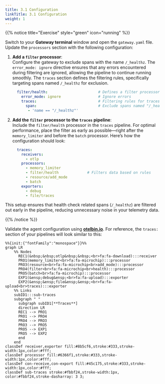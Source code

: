 ```yaml
---
title: 3.1 Configuration
linkTitle: 3.1 Configuration
weight: 1
---
```


{{% notice title="Exercise" style="green" icon="running" %}}

Switch to your **Gateway terminal** window and open the `gateway.yaml` file. Update the `processors` section with the following configuration:

1. **Add a `filter` processor**:  
   Configure the gateway to exclude spans with the name `/_healthz`. The `error_mode: ignore` directive ensures that any errors encountered during filtering are ignored, allowing the pipeline to continue running smoothly. The `traces` section defines the filtering rules, specifically targeting spans named `/_healthz` for exclusion.

   ```yaml
     filter/health:                       # Defines a filter processor
       error_mode: ignore                 # Ignore errors
       traces:                            # Filtering rules for traces
         span:                            # Exclude spans named "/_healthz"
          - 'name == "/_healthz"'
   ```

2. **Add the `filter` processor to the `traces` pipeline**:  
   Include the `filter/health` processor in the `traces` pipeline. For optimal performance, place the filter as early as possible—right after the `memory_limiter` and before the `batch` processor. Here’s how the configuration should look:

   ```yaml
     traces:
       receivers:
         - otlp
       processors:
         - memory_limiter
         - filter/health             # Filters data based on rules
         - resource/add_mode
         - batch
       exporters:
         - debug
         - file/traces
   ```

This setup ensures that health check related spans (`/_healthz`) are filtered out early in the pipeline, reducing unnecessary noise in your telemetry data.

{{% /notice %}}

Validate the agent configuration using **[otelbin.io](https://www.otelbin.io/)**. For reference, the `traces:` section of your pipelines will look similar to this:

```mermaid
%%{init:{"fontFamily":"monospace"}}%%
graph LR
    %% Nodes
      REC1(&nbsp;&nbsp;otlp&nbsp;&nbsp;<br>fa:fa-download):::receiver
      PRO1(memory_limiter<br>fa:fa-microchip):::processor
      PRO3(resource<br>fa:fa-microchip<br>add_mode):::processor
      PRO4(filter<br>fa:fa-microchip<br>health):::processor
      PRO5(batch<br>fa:fa-microchip):::processor
      EXP1(&ensp;debug&ensp;<br>fa:fa-upload):::exporter
      EXP2(&ensp;&ensp;file&ensp;&ensp;<br>fa:fa-upload<br>traces):::exporter
    %% Links
    subID1:::sub-traces
    subgraph " "
      subgraph subID1[**Traces**]
      direction LR
      REC1 --> PRO1
      PRO1 --> PRO4
      PRO4 --> PRO3
      PRO3 --> PRO5
      PRO5 --> EXP1
      PRO5 --> EXP2
      end
    end
classDef receiver,exporter fill:#8b5cf6,stroke:#333,stroke-width:1px,color:#fff;
classDef processor fill:#6366f1,stroke:#333,stroke-width:1px,color:#fff;
classDef con-receive,con-export fill:#45c175,stroke:#333,stroke-width:1px,color:#fff;
classDef sub-traces stroke:#fbbf24,stroke-width:1px, color:#fbbf24,stroke-dasharray: 3 3;
```
